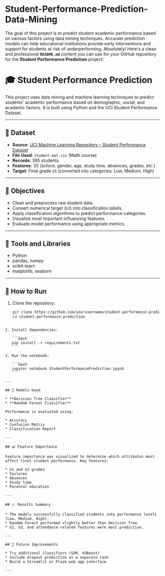 # Student-Performance-Prediction-Data-Mining
The goal of this project is to predict student academic performance based on various factors using data mining techniques. Accurate prediction models can help educational institutions provide early interventions and support for students at risk of underperforming.
Absolutely! Here's a clean and professional **`README.md`** content you can use for your GitHub repository for the **Student Performance Prediction** project:

# 🎓 Student Performance Prediction

This project uses data mining and machine learning techniques to predict students' academic performance based on demographic, social, and academic factors. It is built using Python and the UCI Student Performance Dataset.

---

## 📁 Dataset

- **Source**: [UCI Machine Learning Repository – Student Performance Dataset](https://archive.ics.uci.edu/ml/datasets/Student+Performance)
- **File Used**: `student-mat.csv` (Math course)
- **Records**: 395 students
- **Features**: 33 (school, gender, age, study time, absences, grades, etc.)
- **Target**: Final grade `G3` (converted into categories: Low, Medium, High)

---

## 🧠 Objectives

- Clean and preprocess raw student data.
- Convert numerical target (`G3`) into classification labels.
- Apply classification algorithms to predict performance categories.
- Visualize most important influencing features.
- Evaluate model performance using appropriate metrics.

---

## 🧰 Tools and Libraries

- Python
- pandas, numpy
- scikit-learn
- matplotlib, seaborn

---

## 🚀 How to Run

1. Clone the repository:
   ```bash
   git clone https://github.com/yourusername/student-performance-prediction.git
   cd student-performance-prediction
````

2. Install dependencies:

   ```bash
   pip install -r requirements.txt
   ```

3. Run the notebook:

   ```bash
   jupyter notebook StudentPerformancePrediction.ipynb
   ```

---

## 🧪 Models Used

* **Decision Tree Classifier**
* **Random Forest Classifier**

Performance is evaluated using:

* Accuracy
* Confusion Matrix
* Classification Report

---

## 📊 Feature Importance

Feature importance was visualized to determine which attributes most affect final student performance. Key features:

* G1 and G2 grades
* Failures
* Absences
* Study time
* Parental education

---

## 📈 Results Summary

* The models successfully classified students into performance levels (Low, Medium, High).
* Random Forest performed slightly better than Decision Tree.
* G1, G2, and attendance-related features were most predictive.

---

## 📌 Future Improvements

* Try additional classifiers (SVM, XGBoost)
* Include dropout prediction as a separate task
* Build a Streamlit or Flask web app interface

---
